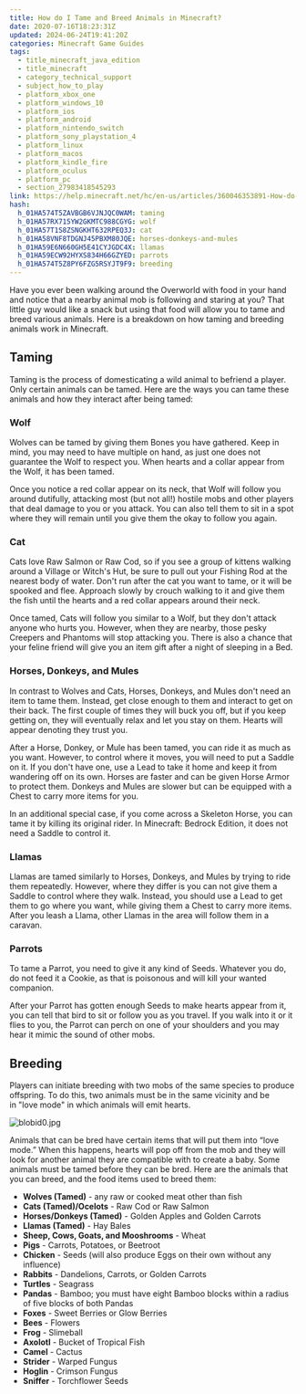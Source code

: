 ```yaml
---
title: How do I Tame and Breed Animals in Minecraft?
date: 2020-07-16T18:23:31Z
updated: 2024-06-24T19:41:20Z
categories: Minecraft Game Guides
tags:
  - title_minecraft_java_edition
  - title_minecraft
  - category_technical_support
  - subject_how_to_play
  - platform_xbox_one
  - platform_windows_10
  - platform_ios
  - platform_android
  - platform_nintendo_switch
  - platform_sony_playstation_4
  - platform_linux
  - platform_macos
  - platform_kindle_fire
  - platform_oculus
  - platform_pc
  - section_27983418545293
link: https://help.minecraft.net/hc/en-us/articles/360046353891-How-do-I-Tame-and-Breed-Animals-in-Minecraft
hash:
  h_01HA574T5ZAVBGB6VJNJQC0WAM: taming
  h_01HA57RX715YW2GKMTC988CGYG: wolf
  h_01HA57T1S8ZSNGKHT632RPEQ3J: cat
  h_01HA58VNF8TDGNJ45PBXM80JQE: horses-donkeys-and-mules
  h_01HA59E6N660GH5E41CYJGDC4X: llamas
  h_01HA59ECW92HYXS834H66GZYED: parrots
  h_01HA574T5Z8PY6FZG5RSYJT9F9: breeding
---
```


Have you ever been walking around the Overworld with food in your hand and notice that a nearby animal mob is following and staring at you? That little guy would like a snack but using that food will allow you to tame and breed various animals. Here is a breakdown on how taming and breeding animals work in Minecraft.

## Taming 

Taming is the process of domesticating a wild animal to befriend a player. Only certain animals can be tamed. Here are the ways you can tame these animals and how they interact after being tamed: 

### Wolf

Wolves can be tamed by giving them Bones you have gathered. Keep in mind, you may need to have multiple on hand, as just one does not guarantee the Wolf to respect you. When hearts and a collar appear from the Wolf, it has been tamed.

Once you notice a red collar appear on its neck, that Wolf will follow you around dutifully, attacking most (but not all!) hostile mobs and other players that deal damage to you or you attack. You can also tell them to sit in a spot where they will remain until you give them the okay to follow you again.

### Cat

Cats love Raw Salmon or Raw Cod, so if you see a group of kittens walking around a Village or Witch's Hut, be sure to pull out your Fishing Rod at the nearest body of water. Don't run after the cat you want to tame, or it will be spooked and flee. Approach slowly by crouch walking to it and give them the fish until the hearts and a red collar appears around their neck.

Once tamed, Cats will follow you similar to a Wolf, but they don't attack anyone who hurts you. However, when they are nearby, those pesky Creepers and Phantoms will stop attacking you. There is also a chance that your feline friend will give you an item gift after a night of sleeping in a Bed.

### Horses, Donkeys, and Mules

In contrast to Wolves and Cats, Horses, Donkeys, and Mules don't need an item to tame them. Instead, get close enough to them and interact to get on their back. The first couple of times they will buck you off, but if you keep getting on, they will eventually relax and let you stay on them. Hearts will appear denoting they trust you.

After a Horse, Donkey, or Mule has been tamed, you can ride it as much as you want. However, to control where it moves, you will need to put a Saddle on it. If you don't have one, use a Lead to take it home and keep it from wandering off on its own. Horses are faster and can be given Horse Armor to protect them. Donkeys and Mules are slower but can be equipped with a Chest to carry more items for you.

In an additional special case, if you come across a Skeleton Horse, you can tame it by killing its original rider. In Minecraft: Bedrock Edition, it does not need a Saddle to control it.

### Llamas

Llamas are tamed similarly to Horses, Donkeys, and Mules by trying to ride them repeatedly. However, where they differ is you can not give them a Saddle to control where they walk. Instead, you should use a Lead to get them to go where you want, while giving them a Chest to carry more items. After you leash a Llama, other Llamas in the area will follow them in a caravan.

### Parrots

To tame a Parrot, you need to give it any kind of Seeds. Whatever you do, do not feed it a Cookie, as that is poisonous and will kill your wanted companion.

After your Parrot has gotten enough Seeds to make hearts appear from it, you can tell that bird to sit or follow you as you travel. If you walk into it or it flies to you, the Parrot can perch on one of your shoulders and you may hear it mimic the sound of other mobs.

## Breeding 

Players can initiate breeding with two mobs of the same species to produce offspring. To do this, two animals must be in the same vicinity and be in "love mode" in which animals will emit hearts. 

![blobid0.jpg](https://minecrafthelp.zendesk.com/hc/article_attachments/4404133437965)

Animals that can be bred have certain items that will put them into “love mode.” When this happens, hearts will pop off from the mob and they will look for another animal they are compatible with to create a baby. Some animals must be tamed before they can be bred. Here are the animals that you can breed, and the food items used to breed them: 

- **Wolves (Tamed)** - any raw or cooked meat other than fish 
- **Cats (Tamed)/Ocelots** - Raw Cod or Raw Salmon 
- **Horses/Donkeys (Tamed)** - Golden Apples and Golden Carrots 
- **Llamas (Tamed)** - Hay Bales 
- **Sheep, Cows, Goats, and Mooshrooms** - Wheat 
- **Pigs** - Carrots, Potatoes, or Beetroot
- **Chicken** - Seeds (will also produce Eggs on their own without any influence)
- **Rabbits** - Dandelions, Carrots, or Golden Carrots 
- **Turtles** - Seagrass 
- **Pandas** - Bamboo; you must have eight Bamboo blocks within a radius of five blocks of both Pandas 
- **Foxes** - Sweet Berries or Glow Berries
- **Bees** - Flowers
- **Frog** - Slimeball
- **Axolotl** - Bucket of Tropical Fish
- **Camel** - Cactus
- **Strider** - Warped Fungus
- **Hoglin** - Crimson Fungus
- **Sniffer** - Torchflower Seeds
